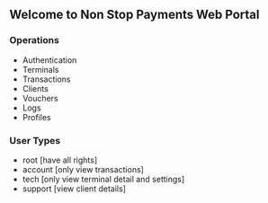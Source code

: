 ## Welcome to Non Stop Payments Web Portal



### Operations


- Authentication
- Terminals
- Transactions
- Clients
- Vouchers
- Logs
- Profiles

### User Types
- root [have all rights]
- account [only view transactions]
- tech [only view terminal detail and settings]
- support [view client details]
